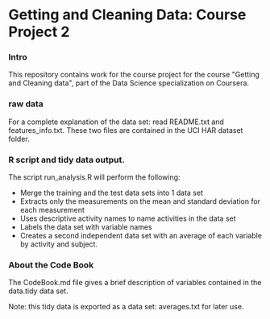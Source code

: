 # Getting and Cleaning Data: Course Project 2

### Intro

This repository contains work for the course project for the course "Getting and Cleaning data", 
part of the Data Science specialization on Coursera.

### raw data

For a complete explanation of the data set: read README.txt and features_info.txt.
These two files are contained in the UCI HAR dataset folder. 

### R script and tidy data output.

The script run_analysis.R will perform the following:
- Merge the training and the test data sets into 1 data set
- Extracts only the measurements on the mean and standard deviation for each measurement
- Uses descriptive activity names to name activities in the data set
- Labels the data set with variable names
- Creates a second independent data set with an average of each variable by activity and 
  subject.


### About the Code Book

The CodeBook.md file gives a brief description of variables contained in the data.tidy
data set. 

Note: this tidy data is exported as a data set: averages.txt for later use.